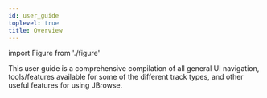 ```yaml
---
id: user_guide
toplevel: true
title: Overview
---
```


import Figure from './figure'

This user guide is a comprehensive compilation of all general UI navigation,
tools/features available for some of the different track types, and other
useful features for using JBrowse.
